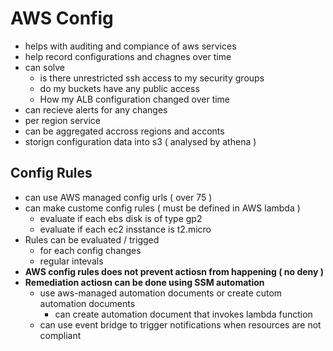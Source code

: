 >
# AWS Config
- helps with auditing and compiance of aws services
- help record configurations and chagnes over time
- can solve
    - is there unrestricted ssh access to my security groups
    - do my buckets have any public access
    - How my ALB configuration changed over time
- can recieve alerts for any changes
- per region service
- can be aggregated accross regions and acconts
- storign configuration data into s3 ( analysed by athena )

## Config Rules
- can use AWS managed config urls ( over 75 )
- can make custome config rules ( must be defined in AWS lambda )
    - evaluate if each ebs disk is of type gp2
    - evaluate if each ec2 insstance is t2.micro
- Rules can be evaluated / trigged
    - for each config changes
    - regular intevals
- **AWS config rules does not prevent actiosn from happening ( no deny )**
- **Remediation actiosn can be done using SSM automation**
    - use aws-managed automation documents or create cutom automation documents
        - can create automation document that invokes lambda function
    - can use event bridge to trigger notifications when resources are not compliant